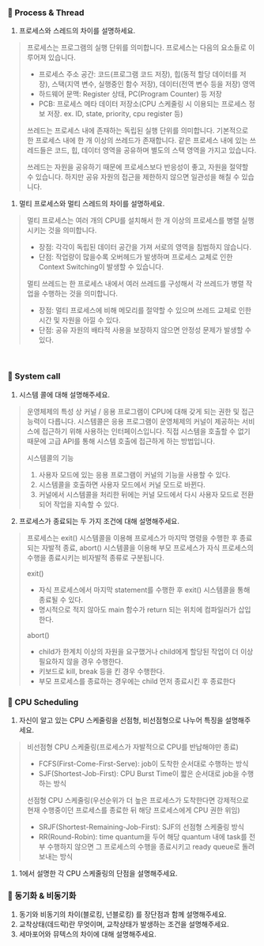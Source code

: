 ### :notebook_with_decorative_cover: Process & Thread
1. 프로세스와 스레드의 차이를 설명하세요.

> 프로세스는 프로그램의 실행 단위를 의미합니다. 
> 프로세스는 다음의 요소들로 이루어져 있습니다.
> - 프로세스 주소 공간: 코드(프로그램 코드 저장), 힙(동적 할당 데이터를 저장), 스택(지역 변수, 실행중인 함수 저장), 데이터(전역 변수 등을 저장) 영역
> - 하드웨어 문맥: Register 상태, PC(Program Counter) 등 저장
> - PCB: 프로세스 메타 데이터 저장소(CPU 스케줄링 시 이용되는 프로세스 정보 저장. ex. ID, state, priority, cpu register 등)
> 
> 쓰레드는 프로세스 내에 존재하는 독립된 실행 단위를 의미합니다. 기본적으로 한 프로세스 내에 한 개 이상의 쓰레드가 존재합니다. 같은 프로세스 내에 있는 쓰레드들은 코드, 힙, 데이터 영역을 공유하며 별도의 스택 영역을 가지고 있습니다.
> 
> 쓰레드는 자원을 공유하기 때문에 프로세스보다 반응성이 좋고, 자원을 절약할 수 있습니다. 하지만 공유 자원의 접근을 제한하지 않으면 일관성을 해칠 수 있습니다.

1. 멀티 프로세스와 멀티 스레드의 차이를 설명하세요.

> 멀티 프로세스는 여러 개의 CPU를 설치해서 한 개 이상의 프로세스를 병렬 실행 시키는 것을 의미합니다.
> - 장점: 각각이 독립된 데이터 공간을 가져 서로의 영역을 침범하지 않습니다.
> - 단점: 작업량이 많을수록 오버헤드가 발생하며 프로세스 교체로 인한 Context Switching이 발생할 수 있습니다.
> 
> 멀티 쓰레드는 한 프로세스 내에서 여러 쓰레드를 구성해서 각 쓰레드가 병렬 작업을 수행하는 것을 의미합니다. 
> - 장점: 멀티 프로세스에 비해 메모리를 절약할 수 있으며 쓰레드 교체로 인한 시간 및 자원을 아낄 수 있다.
> - 단점: 공유 자원의 배타적 사용을 보장하지 않으면 안정성 문제가 발생할 수 있다.
> 

<br>

### :notebook_with_decorative_cover: System call
1. 시스템 콜에 대해 설명해주세요.

> 운영체제의 특성 상 커널 / 응용 프로그램이 CPU에 대해 갖게 되는 권한 및 접근 능력이 다릅니다.
> 시스템콜은 응용 프로그램이 운영체제의 커널이 제공하는 서비스에 접근하기 위해 사용하는 인터페이스입니다.
> 직접 시스템을 호출할 수 없기 때문에 고급 API를 통해 시스템 호출에 접근하게 하는 방법입니다.
> 
> 시스템콜의 기능
> 1. 사용자 모드에 있는 응용 프로그램이 커널의 기능을 사용할 수 있다.
> 2. 시스템콜을 호출하면 사용자 모드에서 커널 모드로 바뀐다.
> 3. 커널에서 시스템콜을 처리한 뒤에는 커널 모드에서 다시 사용자 모드로 전환되어 작업을 지속할 수 있다. 

2. 프로세스가 종료되는 두 가지 조건에 대해 설명해주세요.

> 프로세스는 exit() 시스템콜을 이용해 프로세스가 마지막 명령을 수행한 후 종료되는 자발적 종료, abort() 시스템콜을 이용해 부모 프로세스가 자식 프로세스의 수행을 종료시키는 비자발적 종류로 구분됩니다.
> 
> exit()
> - 자식 프로세스에서 마지막 statement를 수행한 후 exit() 시스템콜을 통해 종료될 수 있다.
> - 명시적으로 적지 않아도 main 함수가 return 되는 위치에 컴파일러가 삽입한다.
>
> abort()
> - child가 한계치 이상의 자원을 요구했거나 child에게 할당된 작업이 더 이상 필요하지 않을 경우 수행한다.
> - 키보드로 kill, break 등을 킨 경우 수행한다.
> - 부모 프로세스를 종료하는 경우에는 child 먼저 종료시킨 후 종료한다

### :notebook_with_decorative_cover: CPU Scheduling
1. 자신이 알고 있는 CPU 스케줄링을 선점형, 비선점형으로 나누어 특징을 설명해주세요.

> 비선점형 CPU 스케줄링(프로세스가 자발적으로 CPU를 반납해야만 종료)
> - FCFS(First-Come-First-Serve): job이 도착한 순서대로 수행하는 방식
> - SJF(Shortest-Job-First): CPU Burst Time이 짧은 순서대로 job을 수행하는 방식
>
> 선점형 CPU 스케줄링(우선순위가 더 높은 프로세스가 도착한다면 강제적으로 현재 수행중이던 프로세스를 종료한 뒤 해당 프로세스에게 CPU 권한 위임)
> - SRJF(Shortest-Remaining-Job-First): SJF의 선점형 스케줄링 방식
> - RR(Round-Robin): time quantum을 두어 해당 quantum 내에 task를 전부 수행하지 않으면 그 프로세스의 수행을 종료시키고 ready queue로 돌려보내는 방식

1. 1에서 설명한 각 CPU 스케줄링의 단점을 설명해주세요.

### :notebook_with_decorative_cover: 동기화 & 비동기화
1. 동기와 비동기의 차이(블로킹, 넌블로킹) 를 장단점과 함께 설명해주세요.
2. 교착상태(데드락)란 무엇이며, 교착상태가 발생하는 조건을 설명해주세요.
3. 세마포어와 뮤텍스의 차이에 대해 설명해주세요.
